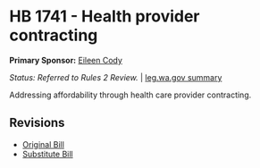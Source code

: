 # HB 1741 - Health provider contracting
**Primary Sponsor:** [Eileen Cody](/person/leg/eileen.cody.md)

*Status: Referred to Rules 2 Review.* | [leg.wa.gov summary](https://app.leg.wa.gov/billsummary?BillNumber=1741&Year=2021)

Addressing affordability through health care provider contracting.

## Revisions
* [Original Bill](1/)
* [Substitute Bill](S/)
